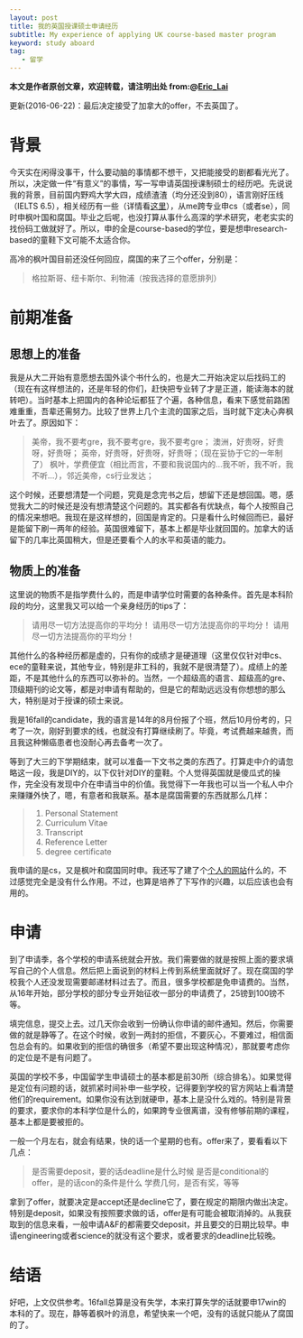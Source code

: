 ```yaml
---
layout: post
title: 我的英国授课硕士申请经历
subtitle: My experience of applying UK course-based master program
keyword: study aboard
tag:
   - 留学
---
```

**本文是作者原创文章，欢迎转载，请注明出处 from:@[Eric_Lai](http://laihaotao.github.io)**

更新(2016-06-22)：最后决定接受了加拿大的offer，不去英国了。

# 背景
今天实在闲得没事干，什么要动脑的事情都不想干，又把能接受的剧都看光光了。所以，决定做一件“有意义”的事情，写一写申请英国授课制硕士的经历吧。先说说我的背景，目前国内野鸡大学大四，成绩渣渣（均分还没到80），语言刚好压线（IELTS 6.5），相关经历有一些（详情看[这里](http://laihaotao.github.io/about)），从me跨专业申cs（或者se），同时申枫叶国和腐国。毕业之后呢，也没打算从事什么高深的学术研究，老老实实的找份码工做就好了。所以，申的全是course-based的学位，要是想申research-based的童鞋下文可能不太适合你。

高冷的枫叶国目前还没任何回应，腐国的来了三个offer，分别是：
> 格拉斯哥、纽卡斯尔、利物浦（按我选择的意愿排列）

# 前期准备
## 思想上的准备
我是从大二开始有意愿想去国外读个书什么的，也是大二开始决定以后找码工的（现在有这样想法的，还是年轻的你们，赶快把专业转了才是正道，能读海本的就转吧）。当时基本上把国内的各种论坛都狂了个遍，各种信息，看来下感觉前路困难重重，吾辈还需努力。比较了世界上几个主流的国家之后，当时就下定决心奔枫叶去了。原因如下：
>美帝，我不要考gre，我不要考gre，我不要考gre；
>澳洲，好贵呀，好贵呀，好贵呀；
>英帝，好贵呀，好贵呀，好贵呀；（现在妥协于它的一年制了）
>枫叶，学费便宜（相比而言，不要和我说国内的...我不听，我不听，我不听...），邻近美帝，cs行业发达；

这个时候，还要想清楚一个问题，究竟是念完书之后，想留下还是想回国。嗯，感觉我大二的时候还是没有想清楚这个问题的。其实都各有优缺点，每个人按照自己的情况来想吧。我现在是这样想的，回国是肯定的。只是看什么时候回而已，最好是能留下刷一两年的经验。英国很难留下，基本上都是毕业就回国的。加拿大的话留下的几率比英国稍大，但是还要看个人的水平和英语的能力。

## 物质上的准备
这里说的物质不是指学费什么的，而是申请学位时需要的各种条件。首先是本科阶段的均分，这里我又可以给一个亲身经历的tips了：
>请用尽一切方法提高你的平均分！
>请用尽一切方法提高你的平均分！
>请用尽一切方法提高你的平均分！

其他什么的各种经历都是虚的，只有你的成绩才是硬道理（这里仅仅针对申cs、ece的童鞋来说，其他专业，特别是非工科的，我就不是很清楚了）。成绩上的差距，不是其他什么的东西可以弥补的。当然，一个超级高的语言、超级高的gre、顶级期刊的论文等，都是对申请有帮助的，但是它的帮助远远没有你想想的那么大，特别是对于授课的硕士来说。

我是16fall的candidate，我的语言是14年的8月份报了个班，然后10月份考的，只考了一次，刚好到要求的线，也就没有打算继续刷了。毕竟，考试费越来越贵，而且我这种懒癌患者也没耐心再去备考一次了。

等到了大三的下学期结束，就可以准备一下文书之类的东西了。打算走中介的请忽略这一段，我是DIY的，以下仅针对DIY的童鞋。个人觉得英国就是傻瓜式的操作，完全没有发现中介在申请当中的价值。我觉得下一年我也可以当一个私人中介来赚赚外快了，嗯，有意者和我联系。基本是腐国需要的东西就那么几样：
>1. Personal Statement
>2. Curriculum Vitae 
>3. Transcript
>4. Reference Letter
>5. degree certificate

我申请的是cs，又是枫叶和腐国同时申。我还写了建了个[个人的网站](http://laihaotao.github.io)什么的，不过感觉完全是没有什么作用。不过，也算是培养了下写作的兴趣，以后应该也会有用的。

# 申请
到了申请季，各个学校的申请系统就会开放。我们需要做的就是按照上面的要求填写自己的个人信息。然后把上面说到的材料上传到系统里面就好了。现在腐国的学校我个人还没发现需要邮递材料过去了。而且，很多学校都是免申请费的。当然，从16年开始，部分学校的部分专业开始征收一部分的申请费了，25镑到100镑不等。

填完信息，提交上去。过几天你会收到一份确认你申请的邮件通知。然后，你需要做的就是静等了。在这个时候，收到一两封的拒信，不要灰心，不要难过，相信面包总会有的。如果收到的拒信的确很多（希望不要出现这种情况），那就要考虑你的定位是不是有问题了。

英国的学校不多，中国留学生申请硕士的基本都是前30所（综合排名）。如果觉得是定位有问题的话，就抓紧时间补申一些学校，记得要到学校的官方网站上看清楚他们的requirement。如果你没有达到就硬申，基本上是没什么戏的。特别是背景的要求，要求你的本科学位是什么的，如果跨专业很离谱，没有修够前期的课程，基本上都是要被拒的。

一般一个月左右，就会有结果，快的话一个星期的也有。offer来了，要看看以下几点：
>是否需要deposit，要的话deadline是什么时候
>是否是conditional的offer，是的话con的条件是什么
>学费几何，是否有奖，等等

拿到了offer，就要决定是accept还是decline它了，要在规定的期限内做出决定。特别是deposit，如果没有按照要求做的话，offer是有可能会被取消掉的。从我获取到的信息来看，一般申请A&F的都需要交deposit，并且要交的日期比较早。申请engineering或者science的就没有这个要求，或者要求的deadline比较晚。

# 结语
好吧，上文仅供参考。16fall总算是没有失学，本来打算失学的话就要申17win的本科的了。现在，静等着枫叶的消息，希望快来一个吧，没有的话就只能从了腐国的了。